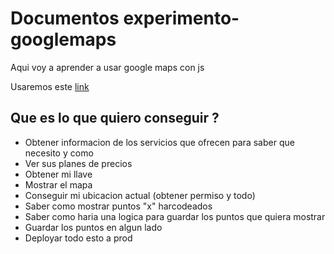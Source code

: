 # Documentos experimento-googlemaps

Aqui voy a aprender a usar google maps con js



Usaremos este [link](https://cloud.google.com/maps-platform/pricing?hl=es_419&_ga=2.56897322.-1669111553.1584852015&_gac=1.250179060.1587865752.CjwKCAjwv4_1BRAhEiwAtMDLsh8aKWAg_20KqwTzCYzhP_xY7DHO645FscEP7Q6fOcdhk5TVs9K3fhoCHJkQAvD_BwE)


## Que es lo que quiero conseguir ?

- Obtener informacion de los servicios que ofrecen para saber que necesito y como
- Ver sus planes de precios
- Obtener mi llave
- Mostrar el mapa
- Conseguir mi ubicacion actual (obtener permiso y todo)
- Saber como mostrar puntos "x" harcodeados
- Saber como haria una logica para guardar los puntos que quiera mostrar
- Guardar los puntos en algun lado
- Deployar todo esto a prod






